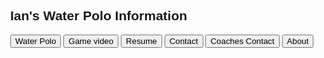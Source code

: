 
<html>
<head>
<meta name="viewport" content="width=device-width, initial-scale=1">
<style>
body, html {
    height: 100%;
    margin: 0;
  }
  .bg {
    
    background-image: url("wat.jpg");
    
    height: 110%; 
   
    background-position: center;
    background-repeat: no-repeat;
    background-size: cover;
  }
body {font-family: Arial;}
/* Style the tab */
.tab {
  overflow: hidden;
  border: 1px solid #ccc;
  background-color: #ccc;
}
/* Style the buttons inside the tab */
.tab button {
  background-color: white;
  float: left;
  border: none;
  outline: none;
  cursor: pointer;
  padding: 14px 16px;
  transition: 0.3s;
  font-size: 17px;
  font-color:black;
}
/* Change background color of buttons on hover */
.tab button:hover {
  background-color: #ccc;
}
/* Create an active/current tablink class */
.tab button.active {
  background-color: #ccc;
}
/* Style the tab content */
.tabcontent {
  display: none;
  color: black;
  padding: 6px 12px;
  border: 1px solid #ccc;
  border-top: none;
}
</style>
</head>
<body>

<h2>Ian's Water Polo Information</h2>


<div class="tab">
  <button class="tablinks" onclick="openCity(event, 'Waterpolo')">Water Polo</button>
  <button class="tablinks" onclick="openCity(event, 'Game video')">Game video</button>
  <button class="tablinks" onclick="openCity(event, 'resume')">Resume</button>
  <button class="tablinks" onclick="openCity(event, 'contact')">Contact</button>
  <button class="tablinks" onclick="openCity(event, 'coaches')">Coaches Contact</button>
  <button class="tablinks" onclick="openCity(event, 'about')">About</button>
</div>


<div id="Waterpolo" class="tabcontent">
  <h3>Water polo</h3>
  <p>My name is Ian Fry, I play water polo for Potomac Water Polo in Maryland.</p>
    <p><a href="https://seadevils.org/water-polo" target="_blank">My Team</a></p>
  
</div>
<div id="Game video" class="tabcontent">
    <p>Here is video of me at the 2018 Junior Olympic games<br/>Here are some of my game highlights:</p>
    <video width="320" height="240" controls>
                <source src="github/steal.mp4" type="video/mp4"> 
              </video>
    <video width="320" height="240" controls>
                <source src="github/shots.mp4" type="video/mp4"> 
              </video>
 </div>

<div id="resume" class="tabcontent">
  <h3>Here are my Water Polo acomplishments and events</h3>
  <p>
   2013 - 2018 JOs 
   <br/>
    2018 2nd place NJO 16u Invitational 
   <br/>
    2013-2016 ODP National Championships NEZ 
   <br/>
    2016 USA Waterpolo National Team Selection Camp 
    <br/>
    2018 and 2019 North VS. South Challenge Champions in North Carolina Tournament
    <br/>
    2017-2018, 2018-2019 High School Swim Team Virginia State Championships Meet
    <br/>
    2018 and 2019 George Mason Scolar Athlete 
   </p> 
</div>

<div id="contact" class="tabcontent">
  <h3>Contact information</h3>
  <p>Here is a list of my contact information. 
    <br/>
    Email: ianfrywaterpolo@gmail.com
    <br/>
    Phone #7035590270
    <br/>
    <a id="mySchool" href="https://gm.fccps.org">High School: George Mason</a>
    <br/> 
    City: Falls Church
    <br/>
      State: Virginia
    <br/>
     <iframe src="https://www.google.com/maps/embed?pb=!1m18!1m12!1m3!1d24845.268559142238!2d-77.18982968260268!3d38.88605279807087!2m3!1f0!2f0!3f0!3m2!1i1024!2i768!4f13.1!3m3!1m2!1s0x89b64b6e7a4663ad%3A0x6e536688973d9759!2sFalls+Church%2C+VA!5e0!3m2!1sen!2sus!4v1551505069642" width="600" height="450" frameborder="0" style="border:0" allowfullscreen></iframe>
    

  </p>
</div>
    <div id="coaches" class="tabcontent">
    <h4>Coaches information:</h4>
    <p> Potomac Waterpolo Club Head Coach Jonah Dowd
    <br/>
    Phone# 909-762-2740
    <br/>
    Email: jonahbdowd@gmail.com
    </p>
    
   <img src="github/jonah.jpeg" width="105" height="145">  
   </div>
   
<div id="about" class="tabcontent">
  <h3>About the website</h3>
  <p>
   2021 Graduation year
      <br/>
   Height: 6'1" 
      <br/>
   Weight: 200 (Lbs)
      <br/>
   Wing Span: 6' 7"
      <br/>
   50 (ft) Free Time: 24.63
      <br/>
   100 (ft) Free Time: 53.50
     <br/>
   50 (M)  BackStroke: 32.20
  <br/>   
This website was coded by me, Ian Fry. I wanted to have a website where I could post water polo highlights, and other information. However I wanted to do it in an interesting way, so I decided to code my own website using Html.</p>
</div>

<!-- below is the main needed stuff that i dont know much about, however i can put my needed information here as its below the tabs!-->
<div class="bg">
 

    
<script>
function openCity(evt, cityName) {
  var i, tabcontent, tablinks;
  tabcontent = document.getElementsByClassName("tabcontent");
  for (i = 0; i < tabcontent.length; i++) {
    tabcontent[i].style.display = "none";
  }
  tablinks = document.getElementsByClassName("tablinks");
  for (i = 0; i < tablinks.length; i++) {
    tablinks[i].className = tablinks[i].className.replace(" active", "");
  }
  document.getElementById(cityName).style.display = "block";
  evt.currentTarget.className += " active";
}
</script>
